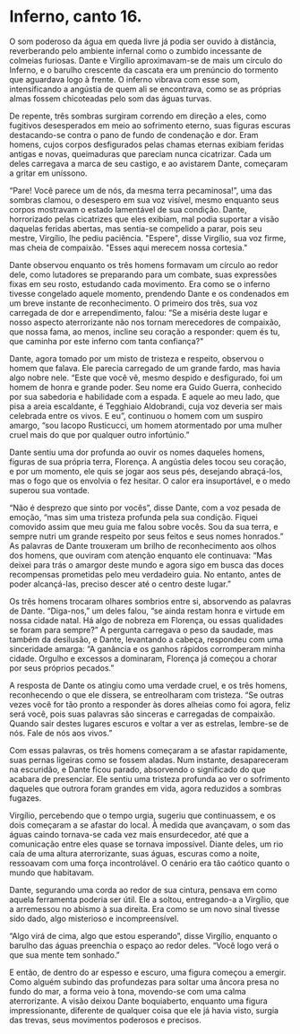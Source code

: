 # Inferno, canto 16.

O som poderoso da água em queda livre já podia ser ouvido à distância, reverberando pelo ambiente infernal como o zumbido incessante de colmeias furiosas. Dante e Virgílio aproximavam-se de mais um círculo do Inferno, e o barulho crescente da cascata era um prenúncio do tormento que aguardava logo à frente. O inferno vibrava com esse som, intensificando a angústia de quem ali se encontrava, como se as próprias almas fossem chicoteadas pelo som das águas turvas.

De repente, três sombras surgiram correndo em direção a eles, como fugitivos desesperados em meio ao sofrimento eterno, suas figuras escuras destacando-se contra o pano de fundo de condenação e dor. Eram homens, cujos corpos desfigurados pelas chamas eternas exibiam feridas antigas e novas, queimaduras que pareciam nunca cicatrizar. Cada um deles carregava a marca de seu castigo, e ao avistarem Dante, começaram a gritar em uníssono.

“Pare! Você parece um de nós, da mesma terra pecaminosa!”, uma das sombras clamou, o desespero em sua voz visível, mesmo enquanto seus corpos mostravam o estado lamentável de sua condição. Dante, horrorizado pelas cicatrizes que eles exibiam, mal podia suportar a visão daquelas feridas abertas, mas sentia-se compelido a parar, pois seu mestre, Virgílio, lhe pediu paciência. "Espere", disse Virgílio, sua voz firme, mas cheia de compaixão. "Esses aqui merecem nossa cortesia."

Dante observou enquanto os três homens formavam um círculo ao redor dele, como lutadores se preparando para um combate, suas expressões fixas em seu rosto, estudando cada movimento. Era como se o inferno tivesse congelado aquele momento, prendendo Dante e os condenados em um breve instante de reconhecimento. O primeiro dos três, sua voz carregada de dor e arrependimento, falou: “Se a miséria deste lugar e nosso aspecto aterrorizante não nos tornam merecedores de compaixão, que nossa fama, ao menos, incline seu coração a responder: quem és tu, que caminha por este inferno com tanta confiança?"

Dante, agora tomado por um misto de tristeza e respeito, observou o homem que falava. Ele parecia carregado de um grande fardo, mas havia algo nobre nele. “Este que você vê, mesmo despido e desfigurado, foi um homem de honra e grande poder. Seu nome era Guido Guerra, conhecido por sua sabedoria e habilidade com a espada. E aquele ao meu lado, que pisa a areia escaldante, é Tegghiaio Aldobrandi, cuja voz deveria ser mais celebrada entre os vivos. E eu”, continuou o homem com um suspiro amargo, “sou Iacopo Rusticucci, um homem atormentado por uma mulher cruel mais do que por qualquer outro infortúnio.”

Dante sentiu uma dor profunda ao ouvir os nomes daqueles homens, figuras de sua própria terra, Florença. A angústia deles tocou seu coração, e por um momento, ele quis se jogar aos seus pés, desejando abraçá-los, mas o fogo que os envolvia o fez hesitar. O calor era insuportável, e o medo superou sua vontade.

“Não é desprezo que sinto por vocês”, disse Dante, com a voz pesada de emoção, “mas sim uma tristeza profunda pela sua condição. Fiquei comovido assim que meu guia me falou sobre vocês. Sou da sua terra, e sempre nutri um grande respeito por seus feitos e seus nomes honrados.” As palavras de Dante trouxeram um brilho de reconhecimento aos olhos dos homens, que ouviram com atenção enquanto ele continuava: “Mas deixei para trás o amargor deste mundo e agora sigo em busca das doces recompensas prometidas pelo meu verdadeiro guia. No entanto, antes de poder alcançá-las, preciso descer até o centro deste lugar.”

Os três homens trocaram olhares sombrios entre si, absorvendo as palavras de Dante. “Diga-nos,” um deles falou, “se ainda restam honra e virtude em nossa cidade natal. Há algo de nobreza em Florença, ou essas qualidades se foram para sempre?” A pergunta carregava o peso da saudade, mas também da desilusão, e Dante, levantando a cabeça, respondeu com uma sinceridade amarga: “A ganância e os ganhos rápidos corromperam minha cidade. Orgulho e excessos a dominaram, Florença já começou a chorar por seus próprios pecados.”

A resposta de Dante os atingiu como uma verdade cruel, e os três homens, reconhecendo o que ele dissera, se entreolharam com tristeza. “Se outras vezes você for tão pronto a responder às dores alheias como foi agora, feliz será você, pois suas palavras são sinceras e carregadas de compaixão. Quando sair destes lugares escuros e voltar a ver as estrelas, lembre-se de nós. Fale de nós aos vivos.”

Com essas palavras, os três homens começaram a se afastar rapidamente, suas pernas ligeiras como se fossem aladas. Num instante, desapareceram na escuridão, e Dante ficou parado, absorvendo o significado do que acabara de presenciar. Ele sentiu uma tristeza profunda ao ver o sofrimento daqueles que outrora foram grandes em vida, agora reduzidos a sombras fugazes.

Virgílio, percebendo que o tempo urgia, sugeriu que continuassem, e os dois começaram a se afastar do local. À medida que avançavam, o som das águas caindo tornava-se cada vez mais ensurdecedor, até que a comunicação entre eles quase se tornava impossível. Diante deles, um rio caía de uma altura aterrorizante, suas águas, escuras como a noite, ressoavam com uma força incontrolável. O cenário era tão caótico quanto o mundo que habitavam.

Dante, segurando uma corda ao redor de sua cintura, pensava em como aquela ferramenta poderia ser útil. Ele a soltou, entregando-a a Virgílio, que a arremessou no abismo à sua direita. Era como se um novo sinal tivesse sido dado, algo misterioso e incompreensível.

“Algo virá de cima, algo que estou esperando”, disse Virgílio, enquanto o barulho das águas preenchia o espaço ao redor deles. “Você logo verá o que sua mente tem sonhado.”

E então, de dentro do ar espesso e escuro, uma figura começou a emergir. Como alguém subindo das profundezas para soltar uma âncora presa no fundo do mar, a forma veio à tona, movendo-se com uma calma aterrorizante. A visão deixou Dante boquiaberto, enquanto uma figura impressionante, diferente de qualquer coisa que ele já havia visto, surgia das trevas, seus movimentos poderosos e precisos.